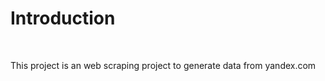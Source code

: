 <h1>Introduction</h1>
<br/>
<p>This project is an web scraping project to generate data from yandex.com</p>
